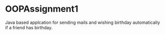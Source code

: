 # OOPAssignment1
Java based applcation for sending mails and wishing birthday automatically if a friend has birthday.

